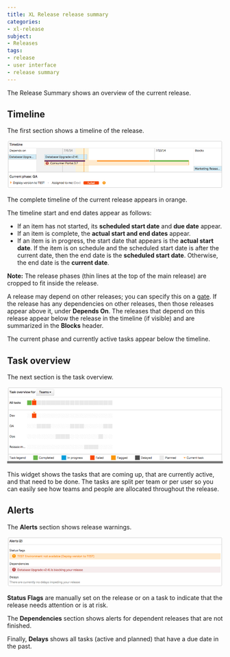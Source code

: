 ```yaml
---
title: XL Release release summary
categories:
- xl-release
subject:
- Releases
tags:
- release
- user interface
- release summary
---
```


The Release Summary shows an overview of the current release.

## Timeline

The first section shows a timeline of the release. 

![Release Summary Timeline](../images/summary-timeline.png)

The complete timeline of the current release appears in orange.

The timeline start and end dates appear as follows:

* If an item has not started, its **scheduled start date** and **due date** appear.
* If an item is complete, the **actual start and end dates** appear.
* If an item is in progress, the start date that appears is the **actual start date**. If the item is on schedule and the scheduled start date is after the current date, then the end date is the **scheduled start date**. Otherwise, the end date is the **current date**.

**Note:** The release phases (thin lines at the top of the main release) are cropped to fit inside the release.

A release may depend on other releases; you can specify this on a [gate](/xl-release/how-to/create-a-gate-task.html). If the release has any dependencies on other releases, then those releases appear above it, under **Depends On**. The releases that depend on this release appear below the release in the timeline (if visible) and are summarized in the **Blocks** header.

The current phase and currently active tasks appear below the timeline.

## Task overview

The next section is the task overview.

![Release Summary Task overview](../images/summary-tasks.png)

This widget shows the tasks that are coming up, that are currently active, and that need to be done. The tasks are split per team or per user so you can easily see how teams and people are allocated throughout the release.

## Alerts

The **Alerts** section shows release warnings.

![Release Summary Task overview](../images/summary-alerts.png)

**Status Flags** are manually set on the release or on a task to indicate that the release needs attention or is at risk.

The **Dependencies** section shows alerts for dependent releases that are not finished.

Finally, **Delays** shows all tasks (active and planned) that have a due date in the past.
